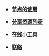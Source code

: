 <!-- docs/_sidebar.md -->
* [**节点的使用**](readme.md)

* [**分享资源列表**](/list.md)


* [**在线小工具**](/tools.md)


* [**联络**](usenodes/me.md)